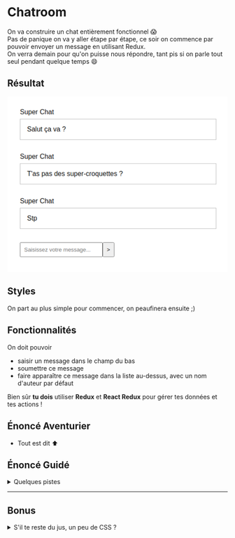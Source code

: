 # Chatroom

On va construire un chat entièrement fonctionnel :scream:  
Pas de panique on va y aller étape par étape, ce soir on commence par pouvoir envoyer un message en utilisant Redux.  
On verra demain pour qu'on puisse nous répondre, tant pis si on parle tout seul pendant quelque temps :smile:

## Résultat

![résultat](./__docs/result.png)

## Styles

On part au plus simple pour commencer, on peaufinera ensuite ;)

## Fonctionnalités

On doit pouvoir

- saisir un message dans le champ du bas
- soumettre ce message
- faire apparaître ce message dans la liste au-dessus, avec un nom d'auteur par défaut

Bien sûr **tu dois** utiliser **Redux** et **React Redux** pour gérer tes données et tes actions !

## Énoncé Aventurier

- Tout est dit :arrow_up:

## Énoncé Guidé

<details>
  <summary>
    Quelques pistes
  </summary>

Objectif : construire la ChatRoom

**1 - Config :** récupération des outils et de la config

- on récupère le modèle
- on installe les dépendances

**2 - Render :** instanciation du composant racine et rendu dans le DOM réel

- on vérifie qu'on fait bien le rendu d'un élément React dans le DOM avec le `render` de ReactDom

**3 - Découpage :** dans le composant racine on identifie les zones principales de l'appli

- on peut nommer le composant racine `App` ou `Chat` (ou autre au choix), il contiendra un listing de messages et une zone de formulaire

**4 - Composants :** responsables de la représentation d'un fragment d'interface

- on décrit un composant `Form` pour le formulaire
- on décrit un composant `Messages` pour le listing des messages
- on décrit un composant `Message` pour le contenu d'un message

**5 - Props :** configuration des composants via les props

- le composant `Message` transpose une chaîne de caractère représentant un message vers une représentation
  - on passe une prop à l'instanciation des `Message` dans `Messages`
  - dans le composant on récupère la prop, on la type et on s'en sert

**6 - Store :** détenteur de la vérité

- on installe Redux
- on crée le store, le gardien du state, pour cela aide-toi du code produit en cours dans le dossier `store`

- <details><summary>Solution pour créer le store</summary>

    ```ts
    import { configureStore } from '@reduxjs/toolkit';
    import monReducer from 'chemin/vers/reducer';
    const store = configureStore({
      reducer: {
        chat: monReducer, // Je renseigne mon reducer
      },
    });
    export default store;
    // Je déduis le type `RootState` et `AppDispatch` depuis le store lui même
    export type RootState = ReturnType<typeof store.getState>;
    // Inferred type: {posts: PostsState, comments: CommentsState, users: UsersState}
    export type AppDispatch = typeof store.dispatch;
    ```

    </details>

- **Reducer :** fonction qui sait retourner un nouveau state en fonction d'une action
  - on crée le reducer à fournir au store, pour le moment il ne gère aucune action, pour cela aide-toi du reducer codé en cours
- **State initial :** données représentant l'état initial de notre application
  - il nous faut la liste des messages initiaux dans le state
- <details><summary>Solution pour créer le reducer</summary>

    ```ts
    type ReducerState = {
      /*
        spécifier le type de notre state
      */
    }
    const initialState: ReducerState = {
      /* 
        ranger les messages initiaux dans le state
      */
    };
    const monSlice = createSlice({
      name: 'slice',
      initialState,
      reducers: {}
    });
    export const {} = monSlice.actions;
    export default monSlice.reducer;
    ```

    </details>

**7 - Provider :** diffuseur du store

- notre store est notre interface pour dialoguer avec le state, on le veut partout
- on installe React-Redux
- on instancie le composant `Provider` à la racine de notre application, on passe le composant racine en enfant du provider
- on importe le store pour la passer en prop au provider
- pense toujours à regarder les exemples du jour

**8 - useSelector :** branchement en lecture

- le composant `Messages` veut ses messages qui sont en principe dans le state connu du store, le hook `useSelector` fourni par react-redux va nous permettre d'aller les récupérer et de nous en servir avec un `map` par exemple pour appeler plusieurs fois le composant `Message` à qui on va passer le contenu de chaque message en props
- comme toujours va voir le code du jour pour retrouver comment utiliser `useSelector` ou aide toi de la [documentation](https://react-redux.js.org/api/hooks)
- n'hésite pas à créer les hooks customs pour gérer les types automatiquement ([documentation](https://react-redux.js.org/using-react-redux/usage-with-typescript#define-typed-hooks))

Notre application sait afficher correctement des messages, il faut maintenant pouvoir en ajouter, on prépare un **champ contrôlé** puis on gère la soumission du formulaire

On fait en sorte que la `value` du champ de notre composant `Form` dépende du state

- on définit une valeur initiale dans notre state initial
- on reprend l'étape 8 pour utiliser `useSelector` et afficher une valeur dans notre formulaire qui vient du state

Puis il faut pouvoir modifier la valeur de ce champ, pour cela on passe à l'étape 9

**9 - useDispatch** : émission d'intentions

- **Event :** dans les composants on réagit à des interactions
  - on ajoute un écouteur via une prop `onClick`, `onSubmit`, `onChange`, ... dans le composant
  - <details><summary>Un peu d'aide</summary>

      ```jsx
      // mon composant
      const Composant = () => {
        const handleChange = (event: React.ChangeEvent<HTMLInputElement>) => {
          console.log(event.target.value);
          // Ici j'ai l'intention de changer la valeur du champ
        }
        return (
          <form>
            <input onChange={handleChange} />
          </form>
        );
      };
      ```

      </details>

  - oui mais quoi faire quand l'event a lieu ? on va émettre une intention :arrow_down:
- **Dispatch d'une Action :** émission d'une intention
  - on appelle le hook `useDispatch` fourni par react-redux pour récupérer la fonction `dispatch` capable d'émettre une intention
  - on fait en sorte de dispatcher une action en réponse à une interaction
  - Prépare l'**action** qui va bien
  - Quand l'intention est émise, plus qu'à la traduire dans les faits
- **Reducer** = un traducteur d'intentions
  - Dispatcher, c'est appeler la méthode dispatch du store. On fait donc travailler notre store qui va appeler le reducer et lui passer l'action pour savoir comment le state doit évoluer
  - on ajoute un `case` dans notre reducer pour gérer le cas de cette action et décrire comment devra évoluer le state en fonction de l'action
  - <details><summary>Un exemple ?</summary>

      ```js
        const monSlice = createSlice({
          // ...
          reducers: {
            monActionAvecParams(state, action: PayloadAction<MonSuperTypeTropChouette>) {
              state.yeah = action.payload
            }
          }
        })
      ```

      </details>

On reprend l'étape 9 pour gérer la soumission

</details>

---

## Bonus

<details>
  <summary>
    S'il te reste du jus, un peu de CSS ?
  </summary>

### On peaufine

Rapproche toi de la capture ci-dessous en retravaillant tes styles

![résultat](./__docs/bonus.png)
